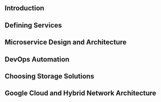 ## Introduction


## Defining Services


## Microservice Design and Architecture


## DevOps Automation


## Choosing Storage Solutions


## Google Cloud and Hybrid Network Architecture

